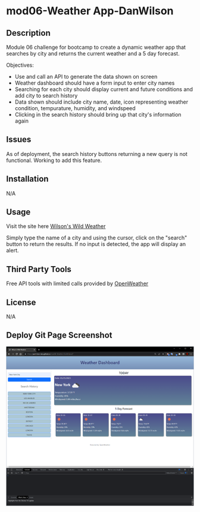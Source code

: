 # mod06-Weather App-DanWilson

## Description
Module 06 challenge for bootcamp to create a dynamic weather app that searches by city and returns the current weather and a 5 day forecast.

Objectives:

- Use and call an API to generate the data shown on screen
- Weather dashboard should have a form input to enter city names
- Searching for each city should display current and future conditions and add city to search history
- Data shown should include city name, date, icon representing weather condition, tempurature, humidity, and windspeed
- Clicking in the search history should bring up that city's information again


## Issues

As of deployment, the search history buttons returning a new query is not functional. Working to add this feature.


## Installation

N/A

## Usage

Visit the site here [Wilson's Wild Weather](https://part-time-dan.github.io/mod06-Weather-DanWilson/)

Simply type the name of a city and using the cursor, click on the "search" button to return the results. If no input is detected, the app will display an alert.

## Third Party Tools

Free API tools with limited calls provided by [OpenWeather](https://openweathermap.org/api)

## License

N/A

## Deploy Git Page Screenshot

![Image of deployed weather dashboard](./assets/Images/WeatherApp.PNG)
